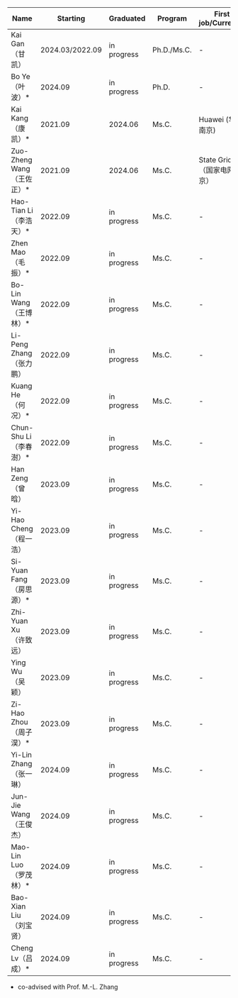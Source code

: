 



|  Name                | Starting        | Graduated     | Program      | First job/Currently  |  Comment  |
|----------------------|-----------------|---------------|--------------|----------------------|-----------|
| Kai Gan（甘凯）          | 2024.03/2022.09 |  in progress  |  Ph.D./Ms.C. |  -                   |
| Bo Ye（叶波）*           | 2024.09         |  in progress  |  Ph.D.       |  -                   |
| Kai Kang（康凯）*        | 2021.09         | 2024.06       | Ms.C.        |  Huawei (华为南京)       |
| Zuo-Zheng Wang（王佐正）* | 2021.09         |  2024.06      | Ms.C.        |  State Grid（国家电网北京）  |
| Hao-Tian Li（李浩天）*    | 2022.09         | in progress   | Ms.C.        |  -                   |
| Zhen Mao（毛振）*        | 2022.09         |  in progress  |  Ms.C.       |  -                   |
| Bo-Lin Wang（王博林）*    | 2022.09         | in progress   | Ms.C.        |  -                   |
| Li-Peng Zhang（张力鹏）   | 2022.09         |  in progress  |  Ms.C.       |  -                   |
| Kuang He（何况）*        | 2022.09         |  in progress  |  Ms.C.       |  -                   |
| Chun-Shu Li（李春澍）*    | 2022.09         |  in progress  |  Ms.C.       |  -                   |
| Han Zeng（曾晗）         | 2023.09         |  in progress  |  Ms.C.       |  -                   |
| Yi-Hao Cheng（程一浩）    | 2023.09         |  in progress  |  Ms.C.       |  -                   |
| Si-Yuan Fang（房思源）*   | 2023.09         |  in progress  |  Ms.C.       |  -                   |
| Zhi-Yuan Xu（许致远）     | 2023.09         |  in progress  |  Ms.C.       |  -                   |
| Ying Wu（吴颖）          | 2023.09         |  in progress  |  Ms.C.       |  -                   |
| Zi-Hao Zhou（周子淏）*    | 2023.09         |  in progress  |  Ms.C.       |  -                   |
| Yi-Lin Zhang（张一琳）    | 2024.09         |  in progress  |  Ms.C.       |  -                   |
| Jun-Jie Wang（王俊杰）    | 2024.09         |  in progress  |  Ms.C.       |  -                   |
| Mao-Lin Luo（罗茂林）*    | 2024.09         |  in progress  |  Ms.C.       |  -                   |
| Bao-Xian Liu（刘宝贤）    | 2024.09         |  in progress  |  Ms.C.       |  -                   |
| Cheng Lv（吕成）*        | 2024.09         |  in progress  |  Ms.C.       |  -                   |

* co-advised with Prof. M.-L. Zhang

